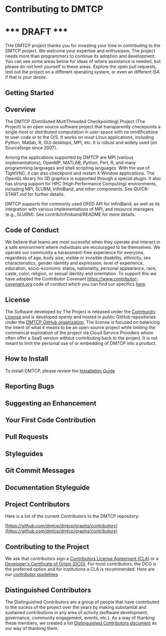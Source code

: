# Contributing to DMTCP

# *** DRAFT ***

THe DMTCP project thanks you for investing your time in contributing to the DMTCP project.  We welcome your expertise and enthusiasm,  The project needs more than programmers to continue its adoption and development.  You can see some areas below for ideas of where assistance is needed, but please do not limit yourself to these areas.  Explore the open pull requests, test out the project on a different operating system, or even an different ISA if that is your desire.   

## Getting Started

## Overview

The DMTCP (Distributed MultiThreaded Checkpointing) Project (The Project) is an open source software project that transparently checkpoints a single-host or distributed computation in user-space with no modifications to user code or to the O/S. It works on most Linux applications, including Python, Matlab, R, GUI desktops, MPI, etc. It is robust and widely used (on Sourceforge since 2007).

Among the applications supported by DMTCP are MPI (various implementations), OpenMP, MATLAB, Python, Perl, R, and many programming languages and shell scripting languages. With the use of TightVNC, it can also checkpoint and restart X-Window applications. The OpenGL library for 3D graphics is supported through a special plugin. It also has strong support for HPC (High Performance Computing) environments, including MPI, SLURM, InfiniBand, and other components. See QUICK-START.md for further details.

DMTCP supports the commonly used OFED API for InfiniBand, as well as its integration with various implementations of MPI, and resource managers (e.g., SLURM). See contrib/infiniband/README for more details.

## Code of Conduct

We believe that teams are most sucessful when they operate and interact in a safe environment where individuals are encouraged to be themselves.  We operate our community a harassment-free experience for everyone, regardless of age, body size, visible or invisible disability, ethnicity, sex characteristics, gender identity and expression, level of experience, education, socio-economic status, nationality, personal appearance, race, caste, color, religion, or sexual identity and orientation.  To support this we have adopted the Contributor Covenant https://www.contributor-covenant.org code of conduct which you can find our specifics [here](../governance/CODE_OF_CONDUCT.md).

## License

The Software developed by The Project is released under the [Community License](./governance/../license.md) and is developed openly and hosted in public GitHub repositories under the [DMTCP GitHub organization](https://github.com/dmtcp).  The license is focused on balancing the intent of what it means to be an open source project while limiting the commerical explotation of the project via Cloud Service Providers whom often offer a SaaS version without contributing back to the project.  It is not meant to limit the personal use of or embedding of DMTCP into a product.


## How to Install 

To install DMTCP, please review the [Installation Guide](../INSTALL.md)

## Reporting Bugs

## Suggesting an Enhancement

## Your First Code Contribution

## Pull Requests

## Styleguides

## Git Commit Messages

## Documentation Styleguide

## **Project Contributors**
Here is a list of the current Contributors to the DMTCP repository:

[https://github.com/dmtcp/dmtcp/graphs/contributors](https://github.com/dmtcp/dmtcp/graphs/contributors)

## Contributing to the Project

We ask that contributors sign a [Contributors License Agreement (CLA)](contributor-license-agreement.md) or a [Developer's Certificate of Origin (DCO)](developer_certificate.md).  For most contributors, the DCO is the preferred option and for institutions a CLA is recommended.  Here are our [contributor guidelines](contributing.md) 

## Distinguished Contributors

The Distinguished Contributors are a group of people that have contributed to the sucess of the project over the years by making substantial and sustained contributions in any area of activity (software development, governance, community engagement, events, etc.). As a way of thanking these members, we created a list [Distinguished Contributors document](distinguished_contributors.md) as our way of thanking them. 


